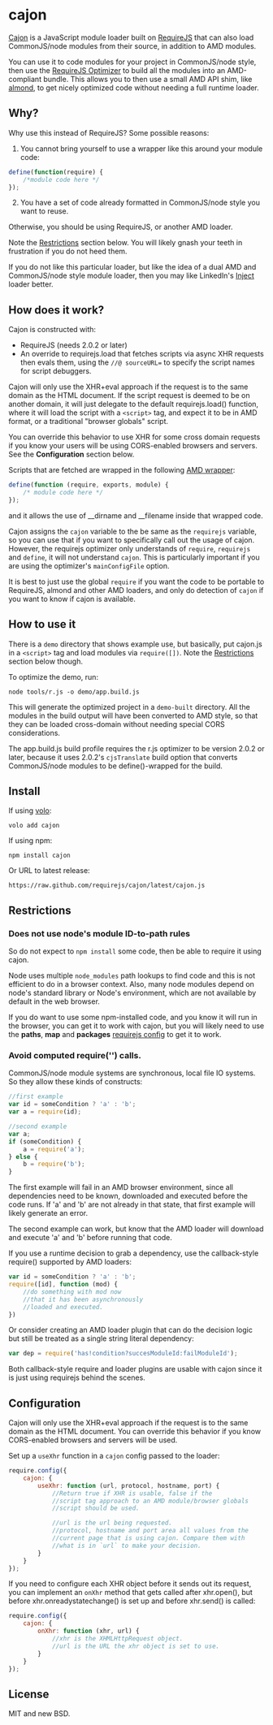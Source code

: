 # cajon

[Cajon](http://en.wikipedia.org/wiki/Caj%C3%B3n) is a JavaScript module loader built on
[RequireJS](https://github.com/jrburke/requirejs) that can also load
CommonJS/node modules from their source, in addition to AMD modules.

You can use it to code modules for your project in CommonJS/node style, then
use the [RequireJS Optimizer](http://requirejs.org/docs/optimizer.html) to
build all the modules into an AMD-compliant bundle. This allows you to
then use a small AMD API shim, like
[almond](https://github.com/jrburke/almond), to get nicely optimized code
without needing a full runtime loader.

## Why?

Why use this instead of RequireJS? Some possible reasons:

1) You cannot bring yourself to use a wrapper like this around your module
code:

```javascript
define(function(require) {
    /*module code here */
});
```

2) You have a set of code already formatted in CommonJS/node style you
want to reuse.

Otherwise, you should be using RequireJS, or another AMD loader.

Note the [Restrictions](#restrictions) section below. You will likely gnash your
teeth in frustration if you do not heed them.

If you do not like this particular loader, but like the idea of a
dual AMD and CommonJS/node style module loader, then you may like
LinkedIn's [Inject](https://github.com/linkedin/inject) loader better.

## How does it work?

Cajon is constructed with:

* RequireJS (needs 2.0.2 or later)
* An override to requirejs.load that fetches scripts via async
XHR requests then evals them, using the `//@ sourceURL=` to
specify the script names for script debuggers.

Cajon will only use the XHR+eval approach if the request is to the
same domain as the HTML document. If the script request is deemed to be on
another domain, it will just delegate to the default requirejs.load()
function, where it will load the script with a `<script>` tag, and expect it
to be in AMD format, or a traditional "browser globals" script.

You can override this behavior to use XHR for some cross domain requests if
you know your users will be using CORS-enabled browsers and servers.
See the **Configuration** section below.

Scripts that are fetched are wrapped in the following
[AMD wrapper](http://requirejs.org/docs/whyamd.html#sugar):

```javascript
define(function (require, exports, module) {
    /* module code here */
});
```

and it allows the use of __dirname and __filename inside that
wrapped code.

Cajon assigns the `cajon` variable to the be same as the `requirejs`
variable, so you can use that if you want to specifically call out the usage
of cajon. However, the requirejs optimizer only understands
of `require`, `requirejs` and `define`, it will not understand `cajon`. This is
particularly important if you are using the optimizer's `mainConfigFile`
option.

It is best to just use the global `require` if you want the code to be
portable to RequireJS, almond and other AMD loaders, and only do detection
of `cajon` if you want to know if cajon is available.

## How to use it

There is a `demo` directory that shows example use, but basically,
put cajon.js in a `<script>` tag and load modules via `require([])`.
Note the [Restrictions](#restrictions) section below though.

To optimize the demo, run:

    node tools/r.js -o demo/app.build.js

This will generate the optimized project in a `demo-built` directory. All
the modules in the build output will have been converted to AMD style, so
that they can be loaded cross-domain without needing special CORS
considerations.

The app.build.js build profile requires the r.js optimizer to be
version 2.0.2 or later, because it uses 2.0.2's `cjsTranslate` build option
that converts CommonJS/node modules to be define()-wrapped for the build.

## Install

If using [volo](https://github.com/volojs/volo):

    volo add cajon

If using npm:

    npm install cajon

Or URL to latest release:

    https://raw.github.com/requirejs/cajon/latest/cajon.js

## Restrictions

### Does not use node's module ID-to-path rules

So do not expect to `npm install` some code, then be able to require it
using cajon.

Node uses multiple `node_modules` path lookups to find code and this is not
efficient to do in a browser context. Also, many node modules depend on
node's standard library or Node's environment, which are not available by
default in the web browser.

If you do want to use some npm-installed code, and you know it will run
in the browser, you can get it to work with cajon, but you will likely
need to use the **paths**, **map** and **packages**
[requirejs config](http://requirejs.org/docs/api.html#config) to get it to
work.

### Avoid computed require('') calls.

CommonJS/node module systems are synchronous, local file IO systems. So
they allow these kinds of constructs:

```javascript
//first example
var id = someCondition ? 'a' : 'b';
var a = require(id);

//second example
var a;
if (someCondition) {
    a = require('a');
} else {
    b = require('b');
}
```

The first example will fail in an AMD browser environment, since all
dependencies need to be known, downloaded and executed before the code
runs. If 'a' and 'b' are not already in that state, that first example
will likely generate an error.

The second example can work, but know that the AMD loader will download
and execute 'a' and 'b' before running that code.

If you use a runtime decision to grab a dependency, use the callback-style
require() supported by AMD loaders:

```javascript
var id = someCondition ? 'a' : 'b';
require([id], function (mod) {
    //do something with mod now
    //that it has been asynchronously
    //loaded and executed.
})
```

Or consider creating an AMD loader plugin that can do the decision logic
but still be treated as a single string literal dependency:

```javascript
var dep = require('has!condition?succesModuleId:failModuleId');
```

Both callback-style require and loader plugins are usable with cajon
since it is just using requirejs behind the scenes.

## Configuration

Cajon will only use the XHR+eval approach if the request is to the
same domain as the HTML document. You can override this behavior
if you know CORS-enabled browsers and servers will be used.

Set up a `useXhr` function in a `cajon` config passed to the loader:

```javascript
require.config({
    cajon: {
        useXhr: function (url, protocol, hostname, port) {
            //Return true if XHR is usable, false if the
            //script tag approach to an AMD module/browser globals
            //script should be used.

            //url is the url being requested.
            //protocol, hostname and port area all values from the
            //current page that is using cajon. Compare them with
            //what is in `url` to make your decision.
        }
    }
});
```

If you need to configure each XHR object before it sends out its request,
you can implement an `onXhr` method that gets called after xhr.open(), but
before xhr.onreadystatechange() is set up and before xhr.send() is called:

```javascript
require.config({
    cajon: {
        onXhr: function (xhr, url) {
            //xhr is the XHMLHttpRequest object.
            //url is the URL the xhr object is set to use.
        }
    }
});
```

## License

MIT and new BSD.

